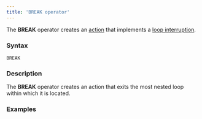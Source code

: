 ```yaml
---
title: 'BREAK operator'
---
```


The **BREAK** operator creates an [action](Actions.md) that implements a [loop interruption](Interruption_BREAK_.md).

### Syntax

    BREAK

### Description

The **BREAK** operator creates an action that exits the most nested loop within which it is located.

### Examples



  
